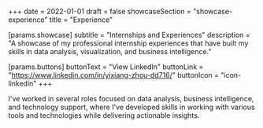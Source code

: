 +++
date = 2022-01-01
draft = false
showcaseSection = "showcase-experience"
title = "Experience"

[params.showcase]
subtitle = "Internships and Experiences"
description = "A showcase of my professional internship experiences that have built my skills in data analysis, visualization, and business intelligence."

[params.buttons]
buttonText = "View LinkedIn"
buttonLink = "https://www.linkedin.com/in/yixiang-zhou-dd716/"
buttonIcon = "icon-linkedin"
+++

I've worked in several roles focused on data analysis, business intelligence, and technology support, where I've developed skills in working with various tools and technologies while delivering actionable insights.